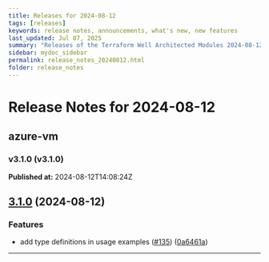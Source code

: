 ```yaml
---
title: Releases for 2024-08-12
tags: [releases]
keywords: release notes, announcements, what's new, new features
last_updated: Jul 07, 2025
summary: "Releases of the Terraform Well Architected Modules 2024-08-12"
sidebar: mydoc_sidebar
permalink: release_notes_20240812.html
folder: release_notes
---
```


# Release Notes for 2024-08-12

## azure-vm
### v3.1.0 (v3.1.0)
**Published at:** 2024-08-12T14:08:24Z

## [3.1.0](https://github.com/CloudNationHQ/terraform-azure-vm/compare/v3.0.0...v3.1.0) (2024-08-12)


### Features

* add type definitions in usage examples ([#135](https://github.com/CloudNationHQ/terraform-azure-vm/issues/135)) ([0a6461a](https://github.com/CloudNationHQ/terraform-azure-vm/commit/0a6461a5ee66bcc4f773ee44460581f2bc92466d))

---

